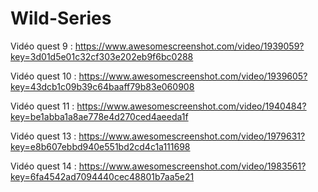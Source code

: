 # Wild-Series
Vidéo quest 9 : https://www.awesomescreenshot.com/video/1939059?key=3d01d5e01c32cf303e202eb9f6bc0288

Vidéo quest 10 : https://www.awesomescreenshot.com/video/1939605?key=43dcb1c09b39c64baaff79b83e060908

Vidéo quest 11 : https://www.awesomescreenshot.com/video/1940484?key=be1abba1a8ae778e4d270ced4aeeda1f

Vidéo quest 13 : https://www.awesomescreenshot.com/video/1979631?key=e8b607ebbd940e551bd2cd4c1a111698

Vidéo quest 14 : https://www.awesomescreenshot.com/video/1983561?key=6fa4542ad7094440cec48801b7aa5e21